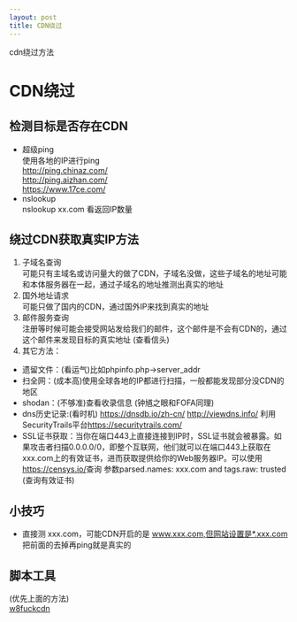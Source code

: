 ```yaml
---
layout: post
title: CDN绕过
---
```


cdn绕过方法

# CDN绕过
## 检测目标是否存在CDN
- 超级ping   
使用各地的IP进行ping  
<http://ping.chinaz.com/>   
<http://ping.aizhan.com/>  
<https://www.17ce.com/>
- nslookup  
nslookup xx.com 看返回IP数量  
## 绕过CDN获取真实IP方法
1. 子域名查询  
可能只有主域名或访问量大的做了CDN，子域名没做，这些子域名的地址可能和本体服务器在一起，通过子域名的地址推测出真实的地址  
2. 国外地址请求  
可能只做了国内的CDN，通过国外IP来找到真实的地址
3. 邮件服务查询  
注册等时候可能会接受网站发给我们的邮件，这个邮件是不会有CDN的，通过这个邮件来发现目标的真实地址 (查看信头)
4. 其它方法：  
+ 遗留文件：(看运气)比如phpinfo.php->server_addr  
+ 扫全网：(成本高)使用全球各地的IP都进行扫描，一般都能发现部分没CDN的地区  
+ shodan：(不够准)查看收录信息  (钟馗之眼和FOFA同理)
+ dns历史记录:(看时机) <https://dnsdb.io/zh-cn/> <http://viewdns.info/>  利用SecurityTrails平台<https://securitytrails.com/> 
+ SSL证书获取：当你在端口443上直接连接到IP时，SSL证书就会被暴露。如果攻击者扫描0.0.0.0/0，即整个互联网，他们就可以在端口443上获取在 xxx.com上的有效证书，进而获取提供给你的Web服务器IP。可以使用<https://censys.io/>查询  参数parsed.names: xxx.com and tags.raw: trusted (查询有效证书)
## 小技巧
- 直接测 xxx.com，可能CDN开启的是 www.xxx.com,但网站设置是*.xxx.com 把前面的去掉再ping就是真实的
## 脚本工具
(优先上面的方法)  
[w8fuckcdn](https://github.com/boy-hack/w8fuckcdn)
